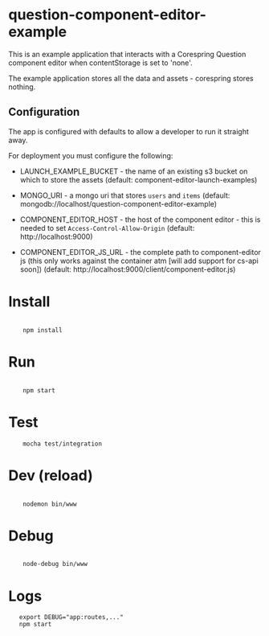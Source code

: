 # question-component-editor-example

This is an example application that interacts with a Corespring Question component editor when contentStorage is set to 'none'. 

The example application stores all the data and assets - corespring stores nothing.

## Configuration

The app is configured with defaults to allow a developer to run it straight away.

For deployment you must configure the following: 

* LAUNCH_EXAMPLE_BUCKET - the name of an existing s3 bucket on which to store the assets (default: component-editor-launch-examples)

* MONGO_URI - a mongo uri that stores `users` and `items` (default: mongodb://localhost/question-component-editor-example)

* COMPONENT_EDITOR_HOST - the host of the component editor - this is needed to set `Access-Control-Allow-Origin` (default: http://localhost:9000)

* COMPONENT_EDITOR_JS_URL - the complete path to component-editor js (this only works against the container atm [will add support for cs-api soon]) (default: http://localhost:9000/client/component-editor.js)


# Install

```
     
    npm install
```

# Run

```

    npm start
```
# Test

```
    mocha test/integration
```

# Dev (reload)

```

    nodemon bin/www
```

# Debug

```

    node-debug bin/www
```

# Logs 

```
   export DEBUG="app:routes,..."
   npm start
```
